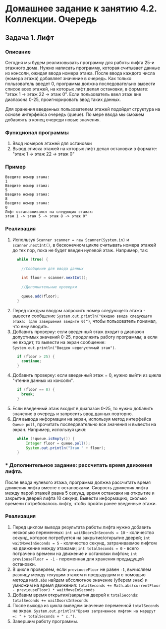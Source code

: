 # Домашнее задание к занятию 4.2. Коллекции. Очередь
## Задача 1. Лифт

### Описание
Сегодня мы будем реализовывать программу для работы лифта 25-и этажного дома.
Нужно написать программу, которая считывает данные из консоли, ожидая ввода номера этажа. После ввода каждого числа (номера этажа) добавляет значение в очередь. Как только пользователь введет 0, программа должна последовательно вывести список всех этажей, на которых лифт делал остановки, в формате: "этаж 1 -> этаж 22 -> этаж 0". 
Если пользователь ввел этаж вне диапазона 0-25, проигнорировать ввод таких данных.

Для хранения введенных пользователем этажей подойдет структура на основе интерфейса очередь (queue).
По мере ввода мы сможем добавлять в конец очереди новые значения.

### Функционал программы
1. Ввод номеров этажей для остановки
2. Вывод списка этажей на которых лифт делал остановки в формате: "этаж 1 -> этаж 22 -> этаж 0"

### Пример
```
Введите номер этажа:
1
Введите номер этажа:
5
Введите номер этажа:
8
Введите номер этажа:
0
Лифт останавливался на следующих этажах:
этаж 1 -> этаж 5 -> этаж 8 -> этаж 0"
```

### Реализация
1. Используя `Scanner scanner = new Scanner(System.in)` и `scanner.nextInt()`, в бесконечном цикле считывать номера этажей до тех пор, пока не будет введен нулевой этаж.
Например, так:
    ```java
      while (true) {
          
        //Сообщение для ввода данных
          
        int floor = scanner.nextInt();
          
        //Дополнительные проверки
          
        queue.add(floor);
      }
    ```
2. Перед каждым вводом запросить номер следующего этажа - вывести сообщение `System.out.println("Ожидаю ввода следующего этажа: (для завершения введите 0)")`, чтобы пользователь понимал, что ему вводить.
3. Добавить проверку: если введенный этаж входит в диапазон допустимых значений 0-25, продолжить работу программы; а если не входит, то вывести на экран сообщение: `System.out.println("Введен недопустимый этаж")`.
    ```java
      if (floor > 25) {
        continue;
      }
    ```
4. Добавить проверку: если введенный этаж = 0, нужно выйти из цикла "чтение данных из консоли".
    ```java
      if (floor == 0) {
        break;
      }
    ```
5. Если введенный этаж входит в диапазон 0-25, то нужно добавить значение в очередь и запросить ввод данных повторно.
6. Для вывода информации на экран, используя метод интерфейса `Queue poll`, прочитать последовательно все значения и вывести на экран.
Например, используя цикл:
    ```java
      while (!queue.isEmpty()) {
          Integer floor = queue.poll();  
          System.out.println("Этаж " + floor);
      }
    ```
### * Дополнительное задание: рассчитать время движения лифта. 
После ввода нулевого этажа, программа должна рассчитать время движения лифта вместе с остановками. Скорость движения лифта между парой этажей равна 5 секунд,
время остановки на открытие и закрытие дверей лифта 10 секунд. Вывести информацию, сколько времени потребовалось лифту, чтобы пройти ранее введенные этажи.

### Реализация
1. Перед циклом вывода результата работы лифта нужно добавить несколько переменных:
`int waitDoorsInSeconds = 10` - количество секунд, которое потребуется на закрытие/открытие дверей;
`int waitMoveInSeconds = 5` - количество секунд, затрачиваемое лифтом на движение между этажами;
`int totalSeconds = 0` - всего потрачено времени на движение и остановки лифтом;
`int previouseFloor = -1` - переменная для хранения предыдущей остановки.
2. В цикле проверяем, если `previouseFloor` не равен `-1`, вычисляем разницу между текущим этажем и предыдущим и с 
помощью метода `Math.abs` найдем абсолютное значение (уберем знак) и умножим на время движения:
`totalSeconds += Math.abs(currentFloor - previouseFloor) * waitMoveInSeconds`
3. Добавим время открытия/закрытия дверей к `totalSeconds`:
`totalSeconds += waitDoorsInSeconds`
4. После выхода из цикла выведем значение переменной `totalSeconds` на экран.
`System.out.println("Время затраченное лифтом на маршрут =: " + totalSeconds + " с.")`.
5. Завершим работу программы.
